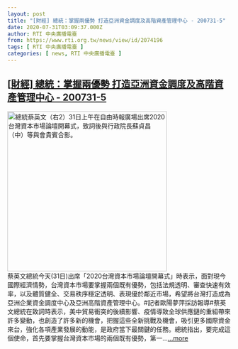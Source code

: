 ```yaml
---
layout: post
title: "[財經] 總統：掌握兩優勢 打造亞洲資金調度及高階資產管理中心 - 200731-5"
date: 2020-07-31T03:09:37.000Z
author: RTI 中央廣播電臺
from: https://www.rti.org.tw/news/view/id/2074196
tags: [ RTI 中央廣播電臺 ]
categories: [ news, RTI 中央廣播電臺 ]
---
```

<!--1596164977000-->
[[財經] 總統：掌握兩優勢 打造亞洲資金調度及高階資產管理中心 - 200731-5](https://www.rti.org.tw/news/view/id/2074196)
------

<div>
<img src="https://static.rti.org.tw/assets/thumbnails/2020/07/31/20200731000008M.jpg" width="360" alt="總統蔡英文（右2）31日上午在自由時報廣場出席2020台灣資本市場論壇開幕式，致詞後與行政院長蘇貞昌（中）等與會貴賓合影。" title="總統蔡英文（右2）31日上午在自由時報廣場出席2020台灣資本市場論壇開幕式，致詞後與行政院長蘇貞昌（中）等與會貴賓合影。"><br>蔡英文總統今天(31日)出席「2020台灣資本市場論壇開幕式」時表示，面對現今國際經濟情勢，台灣資本市場要掌握兩個既有優勢，包括法規透明、審查快速有效率，以及體質健全、交易秩序穩定透明、表現優於鄰近市場，希望將台灣打造成為亞洲企業資金調度中心及亞洲高階資產管理中心。#記者歐陽夢萍採訪報導#蔡英文總統在致詞時表示，美中貿易衝突的後續影響、疫情導致全球供應鏈的重組帶來許多變動，也創造了許多新的機會，把握這些全新挑戰及機會，吸引更多國際資金來台，強化各項產業發展的動能，是政府當下最關鍵的任務。總統指出，要完成這個使命，首先要掌握台灣資本市場的兩個既有優勢，第一...<a target="_blank" href="https://www.rti.org.tw/news/view/id/2074196">...more</a>
</div>
